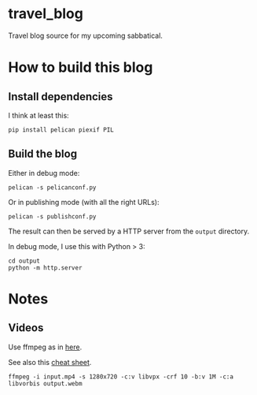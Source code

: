 # travel_blog
Travel blog source for my upcoming sabbatical.

# How to build this blog

## Install dependencies

I think at least this:
```shell
pip install pelican piexif PIL
```

## Build the blog

Either in debug mode:

```shell
pelican -s pelicanconf.py
```

Or in publishing mode (with all the right URLs):

```shell
pelican -s publishconf.py
```

The result can then be served by a HTTP server from the `output` directory.

In debug mode, I use this with Python > 3:

```shell
cd output
python -m http.server
```


# Notes

## Videos

Use ffmpeg as in [here](https://trac.ffmpeg.org/wiki/Encode/VP8).

See also this [cheat sheet](http://rodrigopolo.com/ffmpeg/cheats.php).
```
ffmpeg -i input.mp4 -s 1280x720 -c:v libvpx -crf 10 -b:v 1M -c:a libvorbis output.webm
```
